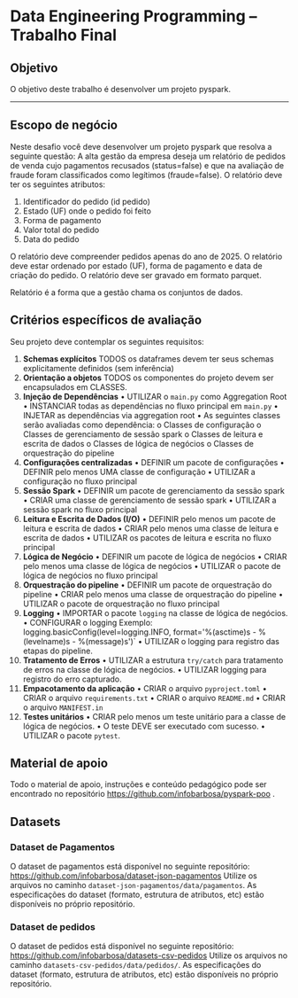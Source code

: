 # Data Engineering Programming – Trabalho Final

## Objetivo

O objetivo deste trabalho é desenvolver um projeto pyspark.

---

## Escopo de negócio

Neste desafio você deve desenvolver um projeto pyspark que resolva a seguinte questão:
A alta gestão da empresa deseja um relatório de pedidos de venda cujo pagamentos recusados
(status=false) e que na avaliação de fraude foram classificados como legítimos (fraude=false).
O relatório deve ter os seguintes atributos:

1. Identificador do pedido (id pedido)
2. Estado (UF) onde o pedido foi feito
3. Forma de pagamento
4. Valor total do pedido
5. Data do pedido

O relatório deve compreender pedidos apenas do ano de 2025.
O relatório deve estar ordenado por estado (UF), forma de pagamento e data de criação do pedido.
O relatório deve ser gravado em formato parquet.

Relatório é a forma que a gestão chama os conjuntos de dados.

## Critérios específicos de avaliação

Seu projeto deve contemplar os seguintes requisitos:

1. **Schemas explícitos**
TODOS os dataframes devem ter seus schemas explicitamente definidos (sem inferência)
2. **Orientação a objetos**
TODOS os componentes do projeto devem ser encapsulados em CLASSES.
3. **Injeção de Dependências**
• UTILIZAR o `main.py` como Aggregation Root
• INSTANCIAR todas as dependências no fluxo principal em `main.py`
• INJETAR as dependências via aggregation root
• As seguintes classes serão avaliadas como dependência:
o Classes de configuração
o Classes de gerenciamento de sessão spark
o Classes de leitura e escrita de dados
o Classes de lógica de negócios
o Classes de orquestração do pipeline
4. **Configurações centralizadas**
• DEFINIR um pacote de configurações
• DEFINIR pelo menos UMA classe de configuração
• UTILIZAR a configuração no fluxo principal
5. **Sessão Spark**
• DEFINIR um pacote de gerenciamento da sessão spark
• CRIAR uma classe de gerenciamento de sessão spark
• UTILIZAR a sessão spark no fluxo principal
6. **Leitura e Escrita de Dados (I/O)**
• DEFINIR pelo menos um pacote de leitura e escrita de dados
• CRIAR pelo menos uma classe de leitura e escrita de dados
• UTILIZAR os pacotes de leitura e escrita no fluxo principal
7. **Lógica de Negócio**
• DEFINIR um pacote de lógica de negócios
• CRIAR pelo menos uma classe de lógica de negócios
• UTILIZAR o pacote de lógica de negócios no fluxo principal
8. **Orquestração do pipeline**
• DEFINIR um pacote de orquestração do pipeline
• CRIAR pelo menos uma classe de orquestração do pipeline
• UTILIZAR o pacote de orquestração no fluxo principal
9. **Logging**
• IMPORTAR o pacote `logging` na classe de lógica de negócios.
• CONFIGURAR o logging
Exemplo:
logging.basicConfig(level=logging.INFO, format='%(asctime)s -
%(levelname)s - %(message)s')`
• UTILIZAR o logging para registro das etapas do pipeline.
10. **Tratamento de Erros**
• UTILIZAR a estrutura `try/catch` para tratamento de erros na classe de lógica de negócios.
• UTILIZAR logging para registro do erro capturado.
11. **Empacotamento da aplicação**
• CRIAR o arquivo `pyproject.toml`
• CRIAR o arquivo `requirements.txt`
• CRIAR o arquivo `README.md`
• CRIAR o arquivo `MANIFEST.in`
12. **Testes unitários**
• CRIAR pelo menos um teste unitário para a classe de lógica de negócios.
• O teste DEVE ser executado com sucesso.
• UTILIZAR o pacote `pytest`.

## Material de apoio

Todo o material de apoio, instruções e conteúdo pedagógico pode ser encontrado no repositório
https://github.com/infobarbosa/pyspark-poo .

## Datasets

### Dataset de Pagamentos

O dataset de pagamentos está disponível no seguinte repositório:
https://github.com/infobarbosa/dataset-json-pagamentos
Utilize os arquivos no caminho `dataset-json-pagamentos/data/pagamentos`.
As especificações do dataset (formato, estrutura de atributos, etc) estão disponíveis no próprio
repositório.

### Dataset de pedidos

O dataset de pedidos está disponível no seguinte repositório:
https://github.com/infobarbosa/datasets-csv-pedidos
Utilize os arquivos no caminho `datasets-csv-pedidos/data/pedidos/`.
As especificações do dataset (formato, estrutura de atributos, etc) estão disponíveis no próprio
repositório.

